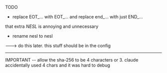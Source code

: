 
TODO 

- replace EOT_... with EOT_... and replace end_... with just END_...

that extra _NESL_ is annoying and unnecessary

- rename nesl to nesl

---> do this later.  this stuff should be in the config

----


IMPORTANT -- allow the sha-256 to be 4 characters or 3.  claude accidentally used 4 chars and it was hard to debug